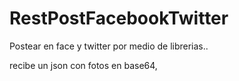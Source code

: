 # RestPostFacebookTwitter
Postear en face y twitter por medio de librerias..

recibe un json con fotos en base64,   

